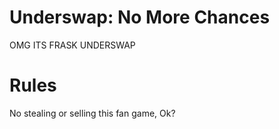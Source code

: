 # Underswap: No More Chances
OMG ITS FRASK UNDERSWAP
# Rules
No stealing or selling this fan game, Ok?
